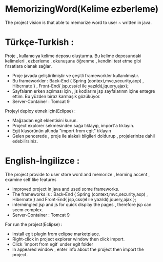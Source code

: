# MemorizingWord(Kelime ezberleme)
The project vision is that able to memorize word to user ~ written in java.

# Türkçe-Turkish : 

Proje , kullanıcıya kelime deposu oluşturma. Bu kelime deposundaki kelimeleri , ezberleme , okunuşunu öğrenme , kendini test etme gibi
fırsatlara olanak sağlar.

* Proje javada geliştirilmiştir ve çeşitli frameworkler kullanılmıştır.
* Bu frameworkler : Back-End { Spring (context,mvc,security,aop) , Hibernate } , Front-End{ jsp,css(el ile yazıldı),jquery,ajax};
* Sayfaların erken açılması için , js kodlarını jsp sayfalarının içine entegre ettim. Bu yüzden biraz karmaşık gözüküyor.
* Server-Container : Tomcat 9

Projeyi deploy etmek için(Eclipse) : 

* Mağzadan egit eklentisini kurun.
* Project explorer sekmesinden sağa tıklayıp, import'a tıklayın.
* Egit klasörünün altında "import from egit"  tıklayın
* Gelen pencerede , proje ile alakalı bilgileri doldurup , projelerinize dahil edebilirsiniz.

# English-İngilizce : 

The project provide to user store word and memorize , learning accent , examine self like features

* Improved project in java and used some frameworks.
* The frameworks is : Back-End { Spring (context,mvc,security,aop) , Hibernate } and Front-End{ jsp,css(el ile yazıldı),jquery,ajax };
* intermingled jsp and js for quick display the pages , therefore jsp can seem complex.
* Server-Container : Tomcat 9

For run the project(Eclipse) : 

* Install egit plugin from  eclipse marketplace.
* Right-click in project explorer window then click import.
* Click 'import from egit' under egit folder
* In appeared window , enter info about the project then import the project.
